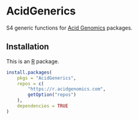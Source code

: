 # AcidGenerics

S4 generic functions for [Acid Genomics][] packages.

## Installation

This is an [R][] package.

```r
install.packages(
    pkgs = "AcidGenerics",
    repos = c(
        "https://r.acidgenomics.com",
        getOption("repos")
    ),
    dependencies = TRUE
)
```

[acid genomics]: https://acidgenomics.com/
[r]: https://www.r-project.org/
